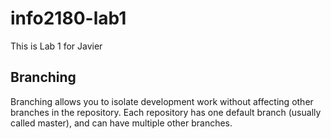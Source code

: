 # info2180-lab1

This is Lab 1 for Javier

## Branching
Branching allows you to isolate development work without
affecting other branches in the repository. Each repository
has one default branch (usually called master), and can have 
multiple other branches.
